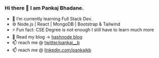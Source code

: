 ### Hi there 👋 I am Pankaj Bhadane.
- 🌱 I’m currently learning Full Stack Dev.
- ⚙️ Node.js | React | MongoDB | Bootstrap & Tailwind
- ⚡ Fun fact: CSE Degree is not enough I still have to learn much more
- 📝 Read my blog ->  [hashnode blog](https://pankajkb.hashnode.dev/)
- 📫 reach me @  [twitter/pankaj__b](https://twitter.com/pankaj__b)
- 📫 reach me @  [linkedin.com/pankajkb](https://www.linkedin.com/in/pankajkb/)

